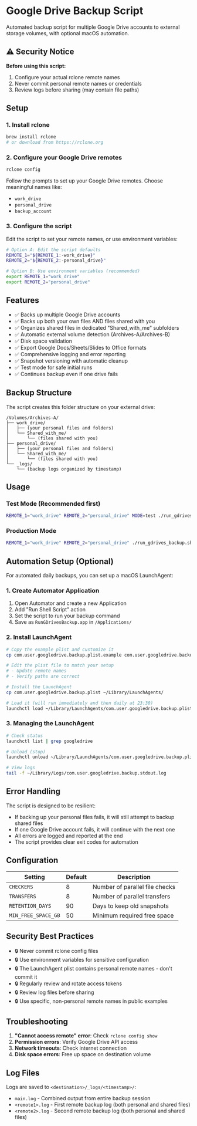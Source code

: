 # Google Drive Backup Script

Automated backup script for multiple Google Drive accounts to external storage volumes, with optional macOS automation.

## ⚠️ Security Notice

**Before using this script:**
1. Configure your actual rclone remote names
2. Never commit personal remote names or credentials
3. Review logs before sharing (may contain file paths)

## Setup

### 1. Install rclone
```bash
brew install rclone
# or download from https://rclone.org
```

### 2. Configure your Google Drive remotes
```bash
rclone config
```
Follow the prompts to set up your Google Drive remotes. Choose meaningful names like:
- `work_drive`
- `personal_drive`
- `backup_account`

### 3. Configure the script
Edit the script to set your remote names, or use environment variables:

```bash
# Option A: Edit the script defaults
REMOTE_1="${REMOTE_1:-work_drive}"
REMOTE_2="${REMOTE_2:-personal_drive}"

# Option B: Use environment variables (recommended)
export REMOTE_1="work_drive"
export REMOTE_2="personal_drive"
```

## Features

- ✅ Backs up multiple Google Drive accounts
- ✅ Backs up both your own files AND files shared with you
- ✅ Organizes shared files in dedicated "Shared_with_me" subfolders
- ✅ Automatic external volume detection (Archives-A/Archives-B)
- ✅ Disk space validation
- ✅ Export Google Docs/Sheets/Slides to Office formats
- ✅ Comprehensive logging and error reporting
- ✅ Snapshot versioning with automatic cleanup
- ✅ Test mode for safe initial runs
- ✅ Continues backup even if one drive fails

## Backup Structure

The script creates this folder structure on your external drive:
```
/Volumes/Archives-A/
├── work_drive/
│   ├── (your personal files and folders)
│   └── Shared_with_me/
│       └── (files shared with you)
├── personal_drive/
│   ├── (your personal files and folders)
│   └── Shared_with_me/
│       └── (files shared with you)
└── _logs/
    └── (backup logs organized by timestamp)
```

## Usage

### Test Mode (Recommended first)
```bash
REMOTE_1="work_drive" REMOTE_2="personal_drive" MODE=test ./run_gdrives_backup.sh
```

### Production Mode
```bash
REMOTE_1="work_drive" REMOTE_2="personal_drive" ./run_gdrives_backup.sh
```

## Automation Setup (Optional)

For automated daily backups, you can set up a macOS LaunchAgent:

### 1. Create Automator Application
1. Open Automator and create a new Application
2. Add "Run Shell Script" action
3. Set the script to run your backup command
4. Save as `RunGDrivesBackup.app` in `/Applications/`

### 2. Install LaunchAgent
```bash
# Copy the example plist and customize it
cp com.user.googledrive.backup.plist.example com.user.googledrive.backup.plist

# Edit the plist file to match your setup
# - Update remote names
# - Verify paths are correct

# Install the LaunchAgent
cp com.user.googledrive.backup.plist ~/Library/LaunchAgents/

# Load it (will run immediately and then daily at 23:30)
launchctl load ~/Library/LaunchAgents/com.user.googledrive.backup.plist
```

### 3. Managing the LaunchAgent
```bash
# Check status
launchctl list | grep googledrive

# Unload (stop)
launchctl unload ~/Library/LaunchAgents/com.user.googledrive.backup.plist

# View logs
tail -f ~/Library/Logs/com.user.googledrive.backup.stdout.log
```

## Error Handling

The script is designed to be resilient:
- If backing up your personal files fails, it will still attempt to backup shared files
- If one Google Drive account fails, it will continue with the next one
- All errors are logged and reported at the end
- The script provides clear exit codes for automation

## Configuration

| Setting | Default | Description |
|---------|---------|-------------|
| `CHECKERS` | 8 | Number of parallel file checks |
| `TRANSFERS` | 8 | Number of parallel transfers |
| `RETENTION_DAYS` | 90 | Days to keep old snapshots |
| `MIN_FREE_SPACE_GB` | 50 | Minimum required free space |

## Security Best Practices

- 🔒 Never commit rclone config files
- 🔒 Use environment variables for sensitive configuration
- 🔒 The LaunchAgent plist contains personal remote names - don't commit it
- 🔒 Regularly review and rotate access tokens
- 🔒 Review log files before sharing
- 🔒 Use specific, non-personal remote names in public examples

## Troubleshooting

1. **"Cannot access remote" error**: Check `rclone config show`
2. **Permission errors**: Verify Google Drive API access
3. **Network timeouts**: Check internet connection
4. **Disk space errors**: Free up space on destination volume

## Log Files

Logs are saved to `<destination>/_logs/<timestamp>/`:
- `main.log` - Combined output from entire backup session
- `<remote1>.log` - First remote backup log (both personal and shared files)
- `<remote2>.log` - Second remote backup log (both personal and shared files)
